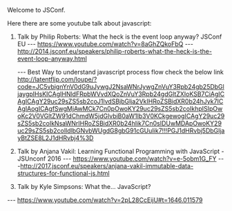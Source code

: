 Welcome to JSConf.

Here there are some youtube talk about javascript:

1) Talk by Philip Roberts: What the heck is the event loop anyway? JSConf EU
   --- https://www.youtube.com/watch?v=8aGhZQkoFbQ
   --- http://2014.jsconf.eu/speakers/philip-roberts-what-the-heck-is-the-event-loop-anyway.html

   --- Best Way to understand javascript process flow check the below link
   http://latentflip.com/loupe/?code=JC5vbignYnV0dG9uJywgJ2NsaWNrJywgZnVuY3Rpb24gb25DbGljaygpIHsKICAgIHNldFRpbWVvdXQoZnVuY3Rpb24gdGltZXIoKSB7CiAgICAgICAgY29uc29sZS5sb2coJ1lvdSBjbGlja2VkIHRoZSBidXR0b24hJyk7ICAgIAogICAgfSwgMjAwMCk7Cn0pOwoKY29uc29sZS5sb2coIkhpISIpOwoKc2V0VGltZW91dChmdW5jdGlvbiB0aW1lb3V0KCkgewogICAgY29uc29sZS5sb2coIkNsaWNrIHRoZSBidXR0b24hIik7Cn0sIDUwMDApOwoKY29uc29sZS5sb2coIldlbGNvbWUgdG8gbG91cGUuIik7!!!PGJ1dHRvbj5DbGljayBtZSE8L2J1dHRvbj4%3D

2) Talk by Anjana Vakil: Learning Functional Programming with JavaScript - JSUnconf 2016
  --- https://www.youtube.com/watch?v=e-5obm1G_FY
  ---http://2017.jsconf.eu/speakers/anjana-vakil-immutable-data-structures-for-functional-js.html


3) Talk by Kyle Simpsons: What the... JavaScript?

  --- https://www.youtube.com/watch?v=2pL28CcEijU#t=1646.011579

  

  
